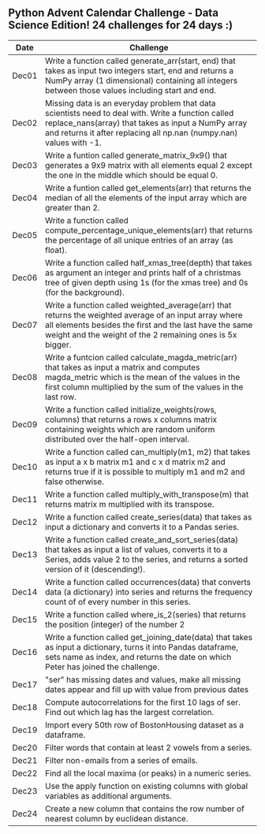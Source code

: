 ## Python Advent Calendar Challenge - Data Science Edition! 24 challenges for 24 days :) 

|  Date  |  Challenge  |
|--------|-------------|
| Dec01  |    Write a function called generate_arr(start, end) that takes as input two integers start, end and returns a NumPy array (1 dimensional) containing all integers between those values including start and end.         |
| Dec02  |    Missing data is an everyday problem that data scientists need to deal with. Write a function called replace_nans(array) that takes as input a NumPy array and returns it after replacing all np.nan (numpy.nan) values with -1.         |
| Dec03  |    Write a funtion called generate_matrix_9x9() that generates a 9x9 matrix with all elements equal 2 except the one in the middle which should be equal 0.          |
| Dec04  |    Write a funtion called get_elements(arr) that returns the median of all the elements of the input array which are greater than 2.         |
| Dec05  |    Write a function called compute_percentage_unique_elements(arr) that returns the percentage of all unique entries of an array (as float).        |
| Dec06  |    Write a function called half_xmas_tree(depth) that takes as argument an integer and prints half of a christmas tree of given depth using 1s (for the xmas tree) and 0s (for the background).          |
| Dec07  |   Write a function called weighted_average(arr) that returns the weighted average of an input array where all elements besides the first and the last have the same weight and the weight of the 2 remaining ones is 5x bigger.          |
| Dec08  |     Write a funtcion called calculate_magda_metric(arr) that takes as input a matrix and computes magda_metric which is the mean of the values in the first column multiplied by the sum of the values in the last row.         |
| Dec09  |      Write a function called initialize_weights(rows, columns) that returns a rows x columns matrix containing weights which are random uniform distributed over the half-open interval.       |
| Dec10  |     Write a function called can_multiply(m1, m2) that takes as input a x b matrix m1 and c x d matrix m2 and returns true if it is possible to multiply m1 and m2 and false otherwise.        |
| Dec11  |    Write a function called multiply_with_transpose(m) that returns matrix m multiplied with its transpose.         |
| Dec12  |    Write a function called create_series(data) that takes as input a dictionary and converts it to a Pandas series.         |
| Dec13  |    Write a function called create_and_sort_series(data) that takes as input a list of values, converts it to a Series, adds value 2 to the series, and returns a sorted version of it (descending!).         |
| Dec14  |    Write a function called occurrences(data) that converts data (a dictionary) into series and returns the frequency count of of every number in this series.         |
| Dec15  |     Write a function called where_is_2(series) that returns the position (integer) of the number 2          |
| Dec16  |     Write a function called get_joining_date(data) that takes as input a dictionary, turns it into Pandas dataframe, sets name as index, and returns the date on which Peter has joined the challenge.         |
| Dec17  |     "ser" has missing dates and values, make all missing dates appear and fill up with value from previous dates        |
| Dec18  |     Compute autocorrelations for the first 10 lags of ser. Find out which lag has the largest correlation.        |
| Dec19  |     Import every 50th row of BostonHousing dataset as a dataframe.        |
| Dec20  |     Filter words that contain at least 2 vowels from a series.        |
| Dec21  |     Filter non-emails from a series of emails.        |
| Dec22  |     Find all the local maxima (or peaks) in a numeric series.        |
| Dec23  |     Use the apply function on existing columns with global variables as additional arguments.        |
| Dec24  |     Create a new column that contains the row number of nearest column by euclidean distance.        |